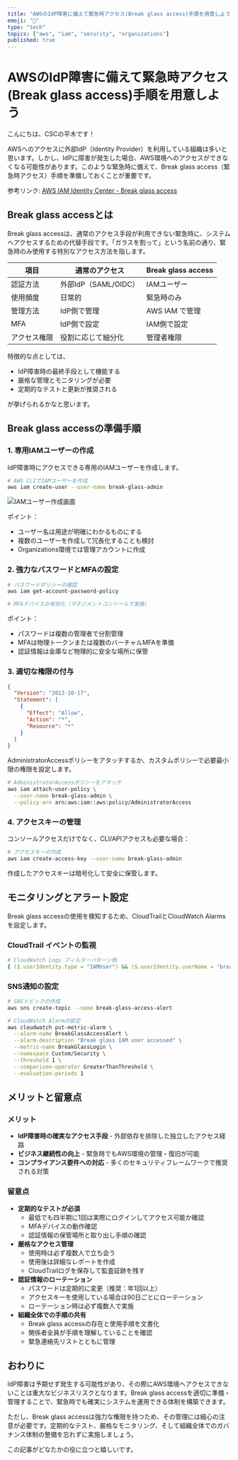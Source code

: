 ```yaml
---
title: "AWSのIdP障害に備えて緊急時アクセス(Break glass access)手順を用意しよう"
emoji: "🚨"
type: "tech"
topics: ["aws", "iam", "security", "organizations"]
published: true
---
```


# AWSのIdP障害に備えて緊急時アクセス(Break glass access)手順を用意しよう

こんにちは、CSCの平木です！

AWSへのアクセスに外部IdP（Identity Provider）を利用している組織は多いと思います。しかし、IdPに障害が発生した場合、AWS環境へのアクセスができなくなる可能性があります。このような緊急時に備えて、Break glass access（緊急時アクセス）手順を準備しておくことが重要です。

参考リンク: [AWS IAM Identity Center - Break glass access](https://docs.aws.amazon.com/singlesignon/latest/userguide/emergency-access.html)

## Break glass accessとは

Break glass accessは、通常のアクセス手段が利用できない緊急時に、システムへアクセスするための代替手段です。「ガラスを割って」という名前の通り、緊急時のみ使用する特別なアクセス方法を指します。

| 項目 | 通常のアクセス | Break glass access |
|------|--------|--------|
| 認証方法 | 外部IdP（SAML/OIDC） | IAMユーザー |
| 使用頻度 | 日常的 | 緊急時のみ |
| 管理方法 | IdP側で管理 | AWS IAM で管理 |
| MFA | IdP側で設定 | IAM側で設定 |
| アクセス権限 | 役割に応じて細分化 | 管理者権限 |

特徴的な点としては、

* IdP障害時の最終手段として機能する
* 厳格な管理とモニタリングが必要
* 定期的なテストと更新が推奨される

が挙げられるかなと思います。

## Break glass accessの準備手順

### 1. 専用IAMユーザーの作成

IdP障害時にアクセスできる専用のIAMユーザーを作成します。

```bash
# AWS CLIでIAMユーザーを作成
aws iam create-user --user-name break-glass-admin
```

![IAMユーザー作成画面](画像URL)

ポイント：
- ユーザー名は用途が明確にわかるものにする
- 複数のユーザーを作成して冗長化することも検討
- Organizations環境では管理アカウントに作成

### 2. 強力なパスワードとMFAの設定

```bash
# パスワードポリシーの確認
aws iam get-account-password-policy

# MFAデバイスの有効化（マネジメントコンソールで実施）
```

ポイント：
- パスワードは複数の管理者で分割管理
- MFAは物理トークンまたは複数のバーチャルMFAを準備
- 認証情報は金庫など物理的に安全な場所に保管

### 3. 適切な権限の付与

```json
{
  "Version": "2012-10-17",
  "Statement": [
    {
      "Effect": "Allow",
      "Action": "*",
      "Resource": "*"
    }
  ]
}
```

AdministratorAccessポリシーをアタッチするか、カスタムポリシーで必要最小限の権限を設定します。

```bash
# AdministratorAccessポリシーをアタッチ
aws iam attach-user-policy \
  --user-name break-glass-admin \
  --policy-arn arn:aws:iam::aws:policy/AdministratorAccess
```

### 4. アクセスキーの管理

コンソールアクセスだけでなく、CLI/APIアクセスも必要な場合：

```bash
# アクセスキーの作成
aws iam create-access-key --user-name break-glass-admin
```

作成したアクセスキーは暗号化して安全に保管します。

## モニタリングとアラート設定

Break glass accessの使用を検知するため、CloudTrailとCloudWatch Alarmsを設定します。

### CloudTrail イベントの監視

```yaml
# CloudWatch Logs フィルターパターン例
{ ($.userIdentity.type = "IAMUser") && ($.userIdentity.userName = "break-glass-admin") }
```

### SNS通知の設定

```bash
# SNSトピックの作成
aws sns create-topic --name break-glass-access-alert

# CloudWatch Alarmの設定
aws cloudwatch put-metric-alarm \
  --alarm-name BreakGlassAccessAlert \
  --alarm-description "Break glass IAM user accessed" \
  --metric-name BreakGlassLogin \
  --namespace Custom/Security \
  --threshold 1 \
  --comparison-operator GreaterThanThreshold \
  --evaluation-periods 1
```

## メリットと留意点

### メリット

* **IdP障害時の確実なアクセス手段** - 外部依存を排除した独立したアクセス経路
* **ビジネス継続性の向上** - 緊急時でもAWS環境の管理・復旧が可能
* **コンプライアンス要件への対応** - 多くのセキュリティフレームワークで推奨される対策

### 留意点

* **定期的なテストが必須**
  + 最低でも四半期に1回は実際にログインしてアクセス可能か確認
  + MFAデバイスの動作確認
  + 認証情報の保管場所と取り出し手順の確認
* **厳格なアクセス管理**
  + 使用時は必ず複数人で立ち会う
  + 使用後は詳細なレポートを作成
  + CloudTrailログを保存して監査証跡を残す
* **認証情報のローテーション**
  + パスワードは定期的に変更（推奨：年1回以上）
  + アクセスキーを使用している場合は90日ごとにローテーション
  + ローテーション時は必ず複数人で実施
* **組織全体での手順の共有**
  + Break glass accessの存在と使用手順を文書化
  + 関係者全員が手順を理解していることを確認
  + 緊急連絡先リストとともに管理

## おわりに

IdP障害は予期せず発生する可能性があり、その際にAWS環境へアクセスできないことは重大なビジネスリスクとなります。Break glass accessを適切に準備・管理することで、緊急時でも確実にシステムを運用できる体制を構築できます。

ただし、Break glass accessは強力な権限を持つため、その管理には細心の注意が必要です。定期的なテスト、厳格なモニタリング、そして組織全体でのガバナンス体制の整備を忘れずに実施しましょう。

この記事がどなたかの役に立つと嬉しいです。
